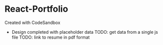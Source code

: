 # React-Portfolio

Created with CodeSandbox

- Design completed with placeholder data
  TODO: get data from a single js file
  TODO: link to resume in pdf format
